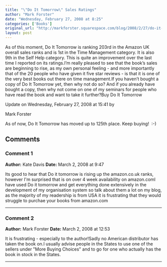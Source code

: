 ```yaml
---
title: "\"Do It Tomorrow\" Sales Ratings"
author: "Mark Forster"
date: "Wednesday, February 27, 2008 at 8:25"
categories: ['Books']
original_url: "http://markforster.squarespace.com/blog/2008/2/27/do-it-tomorrow-sales-ratings.html"
layout: post
---
```


As of this moment, Do It Tomorrow is ranking 203rd in the Amazon UK overall sales ranks and is 1st in the Time Management category. It is also 9th in the Self Help category. This is quite an improvement over the last time I reported on its ratings.I’m really pleased to see that the book’s sales are beginning to rise, as my own personal feeling - and more importantly that of the 20 people who have given it five star reviews - is that it is one of the very best books out there on time management.If you haven’t bought a copy of Do It Tomorrow yet, then why not do so? And if you already have bought a copy, then why not come on one of my seminars for people who have read the book and want to take it further?Buy Do It Tomorrow

Update on Wednesday, February 27, 2008 at 15:41 by

Mark Forster

As of now, Do It Tomorrow has moved up to 125th place. Keep buying!  :-)

## Comments

### Comment 1
**Author:** Kate Davis
**Date:** March 2, 2008 at 9:47

Its good to hear that Do it tomorrow is rising up the amazon.co.uk ranks, however I'm surprised that is on over 4 week availability on amazon.comI have used Do it tomorrow and get everything done extensively in the development of my organisation system so talk about them a lot on my blog, as the majority of my readership is from USA it is frustrating that they would struggle to purchae your books from amazon.com

---

### Comment 2
**Author:** Mark Forster
**Date:** March 2, 2008 at 12:53

It is frustrating - especially to the author!Sadly no American distributor has taken the book on.I usually advise people in the States to use one of the sellers under "More Buying Choices" and to go for one who actually has the book in stock in the States.

---
